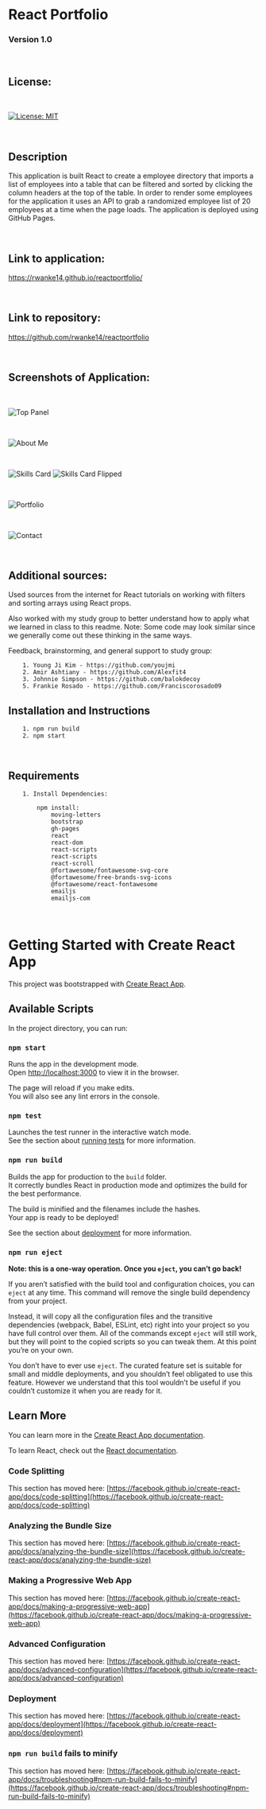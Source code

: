 # React Portfolio

### Version 1.0

<br>

## License:

<br>

[![License: MIT](https://img.shields.io/badge/License-MIT-yellow.svg)](https://opensource.org/licenses/MIT)

<br>

## Description

This application is built React to create a employee directory that imports a list of employees into a table that can be filtered and sorted by clicking the column headers at the top of the table. In order to render some employees for the application it uses an API to grab a randomized employee list of 20 employees at a time when the page loads. The application is deployed using GitHub Pages.

<br>

## Link to application:

https://rwanke14.github.io/reactportfolio/

<br>

## Link to repository:

https://github.com/rwanke14/reactportfolio

<br>

## Screenshots of Application:

<br>

![Top Panel](./images/topofpage.png)

<br>

![About Me](./images/aboutme.png)

<br>

![Skills Card](./images/skillscards.png)
![Skills Card Flipped](./images/skillscardflipped.png)

<br>

![Portfolio](./images/portfolio.png)

<br>

![Contact](./images/contactme.png)

<br>

## Additional sources:

Used sources from the internet for React tutorials on working with filters and sorting arrays using React props.

Also worked with my study group to better understand how to apply what we learned in class to this readme. Note: Some code may look similar since we generally come out these thinking in the same ways. 

Feedback, brainstorming, and general support to study group:

        1. Young Ji Kim - https://github.com/youjmi
        2. Amir Ashtiany - https://github.com/Alexfit4
        3. Johnnie Simpson - https://github.com/balokdecoy
        5. Frankie Rosado - https://github.com/Franciscorosado09


## Installation and Instructions

        1. npm run build
        2. npm start
<br>

## Requirements

        1. Install Dependencies:

            npm install:
                moving-letters
                bootstrap
                gh-pages
                react
                react-dom
                react-scripts
                react-scripts
                react-scroll
                @fortawesome/fontawesome-svg-core
                @fortawesome/free-brands-svg-icons
                @fortawesome/react-fontawesome
                emailjs
                emailjs-com

<br>

# Getting Started with Create React App

This project was bootstrapped with [Create React App](https://github.com/facebook/create-react-app).

## Available Scripts

In the project directory, you can run:

### `npm start`

Runs the app in the development mode.\
Open [http://localhost:3000](http://localhost:3000) to view it in the browser.

The page will reload if you make edits.\
You will also see any lint errors in the console.

### `npm test`

Launches the test runner in the interactive watch mode.\
See the section about [running tests](https://facebook.github.io/create-react-app/docs/running-tests) for more information.

### `npm run build`

Builds the app for production to the `build` folder.\
It correctly bundles React in production mode and optimizes the build for the best performance.

The build is minified and the filenames include the hashes.\
Your app is ready to be deployed!

See the section about [deployment](https://facebook.github.io/create-react-app/docs/deployment) for more information.

### `npm run eject`

**Note: this is a one-way operation. Once you `eject`, you can’t go back!**

If you aren’t satisfied with the build tool and configuration choices, you can `eject` at any time. This command will remove the single build dependency from your project.

Instead, it will copy all the configuration files and the transitive dependencies (webpack, Babel, ESLint, etc) right into your project so you have full control over them. All of the commands except `eject` will still work, but they will point to the copied scripts so you can tweak them. At this point you’re on your own.

You don’t have to ever use `eject`. The curated feature set is suitable for small and middle deployments, and you shouldn’t feel obligated to use this feature. However we understand that this tool wouldn’t be useful if you couldn’t customize it when you are ready for it.

## Learn More

You can learn more in the [Create React App documentation](https://facebook.github.io/create-react-app/docs/getting-started).

To learn React, check out the [React documentation](https://reactjs.org/).

### Code Splitting

This section has moved here: [https://facebook.github.io/create-react-app/docs/code-splitting](https://facebook.github.io/create-react-app/docs/code-splitting)

### Analyzing the Bundle Size

This section has moved here: [https://facebook.github.io/create-react-app/docs/analyzing-the-bundle-size](https://facebook.github.io/create-react-app/docs/analyzing-the-bundle-size)

### Making a Progressive Web App

This section has moved here: [https://facebook.github.io/create-react-app/docs/making-a-progressive-web-app](https://facebook.github.io/create-react-app/docs/making-a-progressive-web-app)

### Advanced Configuration

This section has moved here: [https://facebook.github.io/create-react-app/docs/advanced-configuration](https://facebook.github.io/create-react-app/docs/advanced-configuration)

### Deployment

This section has moved here: [https://facebook.github.io/create-react-app/docs/deployment](https://facebook.github.io/create-react-app/docs/deployment)

### `npm run build` fails to minify

This section has moved here: [https://facebook.github.io/create-react-app/docs/troubleshooting#npm-run-build-fails-to-minify](https://facebook.github.io/create-react-app/docs/troubleshooting#npm-run-build-fails-to-minify)
